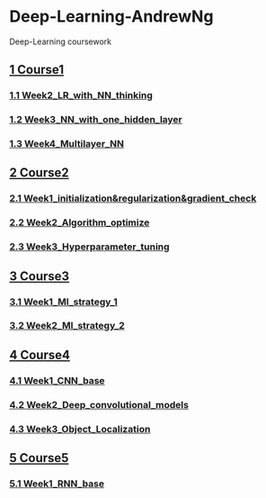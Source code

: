 # Deep-Learning-AndrewNg
Deep-Learning coursework
## [1 Course1](./Course1)
### [1.1 Week2_LR_with_NN_thinking](./Course1/Week2_LR_with_NN_thinking)
### [1.2 Week3_NN_with_one_hidden_layer](./Course1/Week3_NN_with_one_hidden_layer)
### [1.3 Week4_Multilayer_NN](./Course1/Week4_Multilayer_NN)
## [2 Course2](./Course2)
### [2.1 Week1_initialization&regularization&gradient_check](./Course2/Week1_initialization&regularization&gradient_check)
### [2.2 Week2_Algorithm_optimize](./Course2/Week2_Algorithm_optimize)
### [2.3 Week3_Hyperparameter_tuning](./Course2/Week3_Hyperparameter_tuning)
## [3 Course3](./Course3)
### [3.1 Week1_Ml_strategy_1](./Course3/Week1_Ml_strategy_1)
### [3.2 Week2_Ml_strategy_2](./Course3/Week2_Ml_strategy_2)
## [4 Course4](./Course4)
### [4.1 Week1_CNN_base](./Course4/Week1_CNN_base)
### [4.2 Week2_Deep_convolutional_models](./Course4/Week2_Deep_convolutional_models)
### [4.3 Week3_Object_Localization](./Course4/Week3_Object_Localization)
## [5 Course5](./Course5)
### [5.1 Week1_RNN_base](./Course5/Week1_RNN_base)
